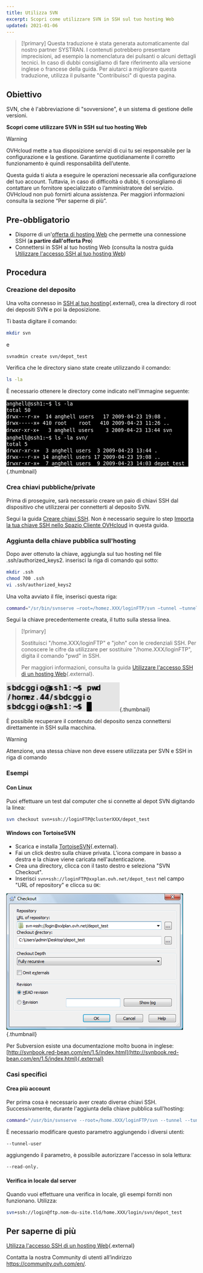 ```yaml
---
title: Utilizza SVN
excerpt: Scopri come utilizzare SVN in SSH sul tuo hosting Web
updated: 2021-01-06
---
```



> [!primary]
> Questa traduzione è stata generata automaticamente dal nostro partner SYSTRAN. I contenuti potrebbero presentare imprecisioni, ad esempio la nomenclatura dei pulsanti o alcuni dettagli tecnici. In caso di dubbi consigliamo di fare riferimento alla versione inglese o francese della guida. Per aiutarci a migliorare questa traduzione, utilizza il pulsante "Contribuisci" di questa pagina.
>


## Obiettivo

SVN, che è l'abbreviazione di "sovversione", è un sistema di gestione delle versioni. 

**Scopri come utilizzare SVN in SSH sul tuo hosting Web**

> [!warning]
>
> OVHcloud mette a tua disposizione servizi di cui tu sei responsabile per la configurazione e la gestione. Garantirne quotidianamente il corretto funzionamento è quindi responsabilità dell’utente.
> 
> Questa guida ti aiuta a eseguire le operazioni necessarie alla configurazione del tuo account. Tuttavia, in caso di difficoltà o dubbi, ti consigliamo di contattare un fornitore specializzato o l’amministratore del servizio. OVHcloud non può fornirti alcuna assistenza. Per maggiori informazioni consulta la sezione “Per saperne di più”.
> 

## Pre-obbligatorio

- Disporre di un'[offerta di hosting Web](https://www.ovhcloud.com/it/web-hosting/) che permette una connessione SSH (**a partire dall'offerta Pro**)
- Connettersi in SSH al tuo hosting Web (consulta la nostra guida [Utilizzare l'accesso SSH al tuo hosting Web](/pages/web_cloud/web_hosting/ssh_on_webhosting))

## Procedura

### Creazione del deposito

Una volta connesso in [SSH al tuo hosting](/pages/web_cloud/web_hosting/ssh_on_webhosting){.external}, crea la directory di root dei depositi SVN e poi la deposizione.

Ti basta digitare il comando:

```bash
mkdir svn
```

e

```bash
svnadmin create svn/depot_test
```

Verifica che le directory siano state create utilizzando il comando:

```bash
ls -la
```

È necessario ottenere le directory come indicato nell'immagine seguente:

![hosting](images/3078.png){.thumbnail}

### Crea chiavi pubbliche/private

Prima di proseguire, sarà necessario creare un paio di chiavi SSH dal dispositivo che utilizzerai per connetterti al deposito SVN.

Segui la guida [Creare chiavi SSH](/pages/public_cloud/compute/public-cloud-first-steps#step-1-crea-chiavi-ssh/). Non è necessario seguire lo step [Importa la tua chiave SSH nello Spazio Cliente OVHcloud](/pages/public_cloud/compute/public-cloud-first-steps#step-1-crea-chiavi-ssh/#importa-la-chiave-ssh-nello-spazio-cliente) in questa guida.

### Aggiunta della chiave pubblica sull'hosting

Dopo aver ottenuto la chiave, aggiungla sul tuo hosting nel file .ssh/authorized_keys2. inserisci la riga di comando qui sotto:

```bash
mkdir .ssh
chmod 700 .ssh
vi .ssh/authorized_keys2
```

Una volta avviato il file, inserisci questa riga:

```bash
command="/sr/bin/svnserve —root=/homez.XXX/loginFTP/svn —tunnel —tunnel-user=john",no-port-forwarding,no-agente-forwarding,no-X11-forwarding,no-pty
```

Segui la chiave precedentemente creata, il tutto sulla stessa linea.

> [!primary]
>
> Sostituisci "/home.XXX/loginFTP" e "john" con le credenziali SSH.
> Per conoscere le cifre da utilizzare per sostituire "/home.XXX/loginFTP", digita il comando "pwd" in SSH.
>
> Per maggiori informazioni, consulta la guida [Utilizzare l'accesso SSH di un hosting Web](/pages/web_cloud/web_hosting/ssh_on_webhosting){.external}.
> 

![hosting](images/3080.png){.thumbnail}

È possibile recuperare il contenuto del deposito senza connettersi direttamente in SSH sulla macchina.

> [!warning]
>
> Attenzione, una stessa chiave non deve essere utilizzata per SVN e SSH in
> riga di comando
> 

### Esempi

#### Con Linux

Puoi effettuare un test dal computer che si connette al depot SVN digitando la linea:

```bash
svn checkout svn+ssh://loginFTP@clusterXXX/depot_test
```

#### Windows con TortoiseSVN

- Scarica e installa [TortoiseSVN](https://tortoisesvn.net/downloads.html){.external}.
- Fai un click destro sulla chiave privata. L'icona compare in basso a destra e la chiave viene caricata nell'autenticazione.
- Crea una directory, clicca con il tasto destro e seleziona "SVN Checkout". 
- Inserisci `svn+ssh://loginFTP@xxplan.ovh.net/depot_test` nel campo "URL of repository" e clicca su `OK`:

![hosting](images/3081.png){.thumbnail}

Per Subversion esiste una documentazione molto buona in inglese: [http://svnbook.red-bean.com/en/1.5/index.html](http://svnbook.red-bean.com/en/1.5/index.html){.external}

### Casi specifici

#### Crea più account

Per prima cosa è necessario aver creato diverse chiavi SSH. Successivamente, durante l'aggiunta della chiave pubblica sull'hosting:

```bash
command="/usr/bin/svnserve --root=/home.XXX/loginFTP/svn --tunnel --tunnel-user=marc",no-port-forwarding,no-agent-forwarding,no-X11-forwarding,no-pty
```

È necessario modificare questo parametro aggiungendo i diversi utenti:

```bash
--tunnel-user
```

aggiungendo il parametro, è possibile autorizzare l'accesso in sola lettura:

```bash
--read-only.
```

#### Verifica in locale dal server

Quando vuoi effettuare una verifica in locale, gli esempi forniti non funzionano. Utilizza:

```bash
svn+ssh://login@ftp.nom-du-site.tld/home.XXX/login/svn/depot_test
```

## Per saperne di più

[Utilizza l'accesso SSH di un hosting Web](/pages/web_cloud/web_hosting/ssh_on_webhosting){.external}

Contatta la nostra Community di utenti all’indirizzo <https://community.ovh.com/en/>.

